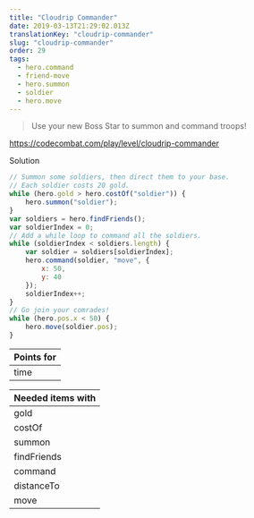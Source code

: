 ```yaml
---
title: "Cloudrip Commander"
date: 2019-03-13T21:29:02.013Z
translationKey: "cloudrip-commander"
slug: "cloudrip-commander"
order: 29
tags:
  - hero.command
  - friend-move
  - hero.summon
  - soldier
  - hero.move
---
```


> Use your new Boss Star to summon and command troops!

https://codecombat.com/play/level/cloudrip-commander

Solution

```javascript
// Summon some soldiers, then direct them to your base.
// Each soldier costs 20 gold.
while (hero.gold > hero.costOf("soldier")) {
    hero.summon("soldier");
}
var soldiers = hero.findFriends();
var soldierIndex = 0;
// Add a while loop to command all the soldiers.
while (soldierIndex < soldiers.length) {
    var soldier = soldiers[soldierIndex];
    hero.command(soldier, "move", {
        x: 50,
        y: 40
    });
    soldierIndex++;
}
// Go join your comrades!
while (hero.pos.x < 50) {
    hero.move(soldier.pos);
}

```

Points for |
--- |
time |

Needed items with |
--- |
gold |
costOf |
summon |
findFriends |
command |
distanceTo |
move |


